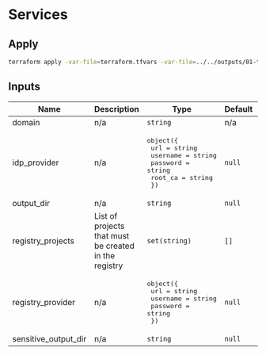 # Services

## Apply

```sh
terraform apply -var-file=terraform.tfvars -var-file=../../outputs/01-tkgs-nsx/h2o-2-23532/output.json -var-file=../../outputs/01-tkgs-nsx/h2o-2-23532/sensitive-output.json
```
<!-- BEGIN_TF_DOCS -->
<!-- This section will be overridden by terraform-docs. Do not change it.-->
## Inputs

| Name | Description | Type | Default | Required |
|------|-------------|------|---------|:--------:|
| domain | n/a | `string` | n/a | yes |
| idp\_provider | n/a | <pre>object({<br>    url = string<br>    username = string<br>    password = string<br>    root_ca = string<br>  })</pre> | `null` | no |
| output\_dir | n/a | `string` | `null` | no |
| registry\_projects | List of projects that must be created in the registry | `set(string)` | `[]` | no |
| registry\_provider | n/a | <pre>object({<br>    url = string<br>    username = string<br>    password = string<br>  })</pre> | `null` | no |
| sensitive\_output\_dir | n/a | `string` | `null` | no |
<!-- END_TF_DOCS -->